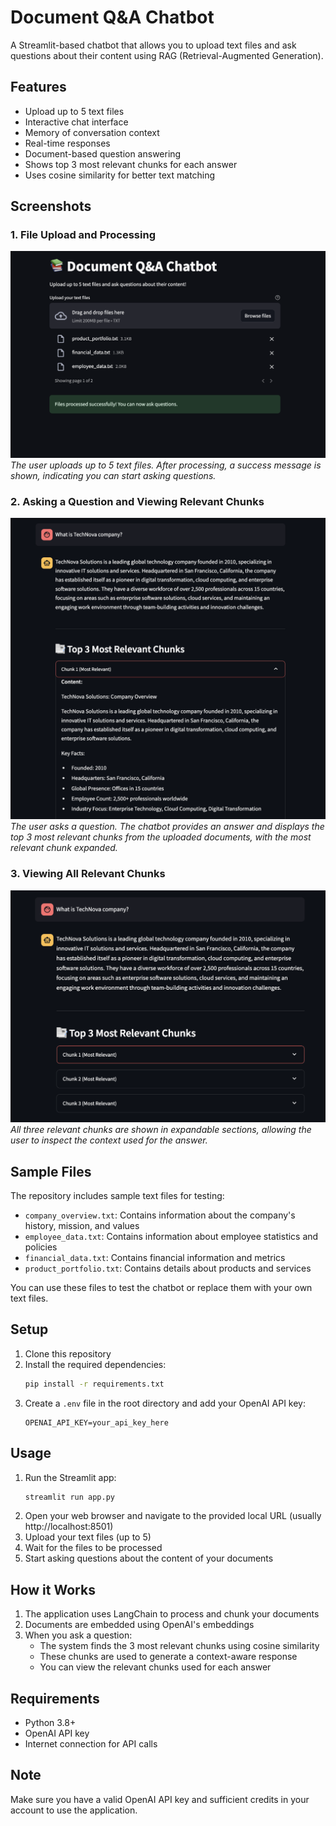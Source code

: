 # Document Q&A Chatbot

A Streamlit-based chatbot that allows you to upload text files and ask questions about their content using RAG (Retrieval-Augmented Generation).

## Features

- Upload up to 5 text files
- Interactive chat interface
- Memory of conversation context
- Real-time responses
- Document-based question answering
- Shows top 3 most relevant chunks for each answer
- Uses cosine similarity for better text matching

## Screenshots

### 1. File Upload and Processing
![File upload and processing](screenshots/file_upload.png)
*The user uploads up to 5 text files. After processing, a success message is shown, indicating you can start asking questions.*

### 2. Asking a Question and Viewing Relevant Chunks
![Chatbot answer and relevant chunks](screenshots/chat_query_1.png)
*The user asks a question. The chatbot provides an answer and displays the top 3 most relevant chunks from the uploaded documents, with the most relevant chunk expanded.*

### 3. Viewing All Relevant Chunks
![All relevant chunks](screenshots/chat_query_2.png)
*All three relevant chunks are shown in expandable sections, allowing the user to inspect the context used for the answer.*

## Sample Files

The repository includes sample text files for testing:
- `company_overview.txt`: Contains information about the company's history, mission, and values
- `employee_data.txt`: Contains information about employee statistics and policies
- `financial_data.txt`: Contains financial information and metrics
- `product_portfolio.txt`: Contains details about products and services

You can use these files to test the chatbot or replace them with your own text files.

## Setup

1. Clone this repository
2. Install the required dependencies:
   ```bash
   pip install -r requirements.txt
   ```
3. Create a `.env` file in the root directory and add your OpenAI API key:
   ```
   OPENAI_API_KEY=your_api_key_here
   ```

## Usage

1. Run the Streamlit app:
   ```bash
   streamlit run app.py
   ```
2. Open your web browser and navigate to the provided local URL (usually http://localhost:8501)
3. Upload your text files (up to 5)
4. Wait for the files to be processed
5. Start asking questions about the content of your documents

## How it Works

1. The application uses LangChain to process and chunk your documents
2. Documents are embedded using OpenAI's embeddings
3. When you ask a question:
   - The system finds the 3 most relevant chunks using cosine similarity
   - These chunks are used to generate a context-aware response
   - You can view the relevant chunks used for each answer

## Requirements

- Python 3.8+
- OpenAI API key
- Internet connection for API calls

## Note

Make sure you have a valid OpenAI API key and sufficient credits in your account to use the application. 